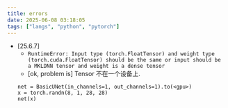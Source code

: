 ```yaml
---
title: errors
date: 2025-06-08 03:18:05
tags: ["langs", "python", "pytorch"]
---
```

- [25.6.7]
    - `RuntimeError: Input type (torch.FloatTensor) and weight type (torch.cuda.FloatTensor) should be the same or input should be a MKLDNN tensor and weight is a dense tensor`
    - [ok, problem is] Tensor 不在一个设备上.
    ```
    net = BasicUNet(in_channels=1, out_channels=1).to(<gpu>)
    x = torch.randn(8, 1, 28, 28)
    net(x)
    ```
